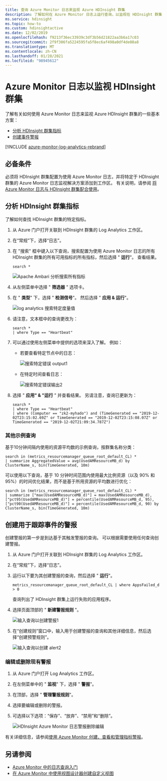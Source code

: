 ```yaml
---
title: 查询 Azure Monitor 日志来监视 Azure HDInsight 群集
description: 了解如何在 Azure Monitor 日志上运行查询，以监视在 HDInsight 群集中运行的作业。
ms.service: hdinsight
ms.topic: how-to
ms.custom: hdinsightactive
ms.date: 12/02/2019
ms.openlocfilehash: f9213f36ec33939c3df3b56d21822aa3b6a17c03
ms.sourcegitcommit: 2f9f306fa5224595fa5f8ec6af498a0df4de08a8
ms.translationtype: MT
ms.contentlocale: zh-CN
ms.lasthandoff: 01/28/2021
ms.locfileid: "98945612"
---
```

# <a name="query-azure-monitor-logs-to-monitor-hdinsight-clusters"></a> Azure Monitor 日志以监视 HDInsight 群集

了解有关如何使用 Azure Monitor 日志来监视 Azure HDInsight 群集的一些基本方案：

* [分析 HDInsight 群集指标](#analyze-hdinsight-cluster-metrics)
* [创建事件警报](#create-alerts-for-tracking-events)

[!INCLUDE [azure-monitor-log-analytics-rebrand](../../includes/azure-monitor-log-analytics-rebrand.md)]

## <a name="prerequisites"></a>必备条件

必须将 HDInsight 群集配置为使用 Azure Monitor 日志，并将特定于 HDInsight 群集的 Azure Monitor 日志监视解决方案添加到工作区。 有关说明，请参阅 [将 Azure Monitor 日志与 HDInsight 群集配合使用](hdinsight-hadoop-oms-log-analytics-tutorial.md)。

## <a name="analyze-hdinsight-cluster-metrics"></a>分析 HDInsight 群集指标

了解如何查找 HDInsight 群集的特定指标。

1. 从 Azure 门户打开关联到 HDInsight 群集的 Log Analytics 工作区。
1. 在“常规”下，选择“日志”。
1. 在 "搜索" 框中键入以下查询，搜索配置为使用 Azure Monitor 日志的所有 HDInsight 群集的所有可用指标的所有指标，然后选择 " **运行**"。 查看结果。

    ```kusto
    search *
    ```

    ![Apache Ambari 分析搜索所有指标](./media/hdinsight-hadoop-oms-log-analytics-use-queries/hdinsight-log-analytics-search-all-metrics.png "搜索所有指标")

1. 从左侧菜单中选择 " **筛选器** " 选项卡。

1. 在 " **类型**" 下，选择 " **检测信号**"。 然后选择 " **应用 & 运行**"。

    ![log analytics 搜索特定度量值](./media/hdinsight-hadoop-oms-log-analytics-use-queries/hdinsight-log-analytics-search-specific-metrics.png "搜索特定指标")

1. 请注意，文本框中的查询更改为：

    ```kusto
    search *
    | where Type == "Heartbeat"
    ```

1. 可以通过使用左侧菜单中提供的选项来深入了解。 例如：

    - 若要查看特定节点中的日志：

        ![搜索特定错误 output1](./media/hdinsight-hadoop-oms-log-analytics-use-queries/log-analytics-specific-node.png "搜索特定错误 output1")

    - 在特定时间查看日志：

        ![搜索特定错误输出2](./media/hdinsight-hadoop-oms-log-analytics-use-queries/log-analytics-specific-time.png "搜索特定错误输出2")

1. 选择 " **应用" & "运行** " 并查看结果。 另请注意，查询已更新为：

    ```kusto
    search *
    | where Type == "Heartbeat"
    | where (Computer == "zk2-myhado") and (TimeGenerated == "2019-12-02T23:15:02.69Z" or TimeGenerated == "2019-12-02T23:15:08.07Z" or TimeGenerated == "2019-12-02T21:09:34.787Z")
    ```

### <a name="additional-sample-queries"></a>其他示例查询

基于10分钟间隔内使用的资源平均数的示例查询，按群集名称分类：

```kusto
search in (metrics_resourcemanager_queue_root_default_CL) * 
| summarize AggregatedValue = avg(UsedAMResourceMB_d) by ClusterName_s, bin(TimeGenerated, 10m)
```

可以使用以下查询，基于 10 分钟时间范围内使用最大比例资源（以及 90% 和 95%）的时间优化结果，而不是基于所用资源的平均数进行优化：

```kusto
search in (metrics_resourcemanager_queue_root_default_CL) * 
| summarize ["max(UsedAMResourceMB_d)"] = max(UsedAMResourceMB_d), ["pct95(UsedAMResourceMB_d)"] = percentile(UsedAMResourceMB_d, 95), ["pct90(UsedAMResourceMB_d)"] = percentile(UsedAMResourceMB_d, 90) by ClusterName_s, bin(TimeGenerated, 10m)
```

## <a name="create-alerts-for-tracking-events"></a>创建用于跟踪事件的警报

创建警报的第一步是到达基于其触发警报的查询。 可以根据需要使用任何查询创建警报。

1. 从 Azure 门户打开关联到 HDInsight 群集的 Log Analytics 工作区。
1. 在“常规”下，选择“日志”。
1. 运行以下要为其创建警报的查询，然后选择 " **运行**"。

    ```kusto
    metrics_resourcemanager_queue_root_default_CL | where AppsFailed_d > 0
    ```

    查询列出了 HDInsight 群集上运行失败的应用程序。

1. 选择页面顶部的 " **新建警报规则** "。

    ![输入查询以创建警报1](./media/hdinsight-hadoop-oms-log-analytics-use-queries/hdinsight-log-analytics-create-alert-query.png "输入查询以创建警报1")

1. 在“创建规则”窗口中，输入用于创建警报的查询和其他详细信息，然后选择“创建预警规则”。

    ![输入查询以创建 alert2](./media/hdinsight-hadoop-oms-log-analytics-use-queries/hdinsight-log-analytics-create-alert.png "输入查询以创建 alert2")

### <a name="edit-or-delete-an-existing-alert"></a>编辑或删除现有警报

1. 从 Azure 门户打开 Log Analytics 工作区。

1. 在左侧菜单中的 " **监视**" 下，选择 " **警报**"。

1. 在顶部，选择 " **管理警报规则**"。

1. 选择要编辑或删除的警报。

1. 可选择以下选项：“保存”、“放弃”、“禁用”和“删除”。

    ![HDInsight Azure Monitor 日志警报删除编辑](media/hdinsight-hadoop-oms-log-analytics-use-queries/hdinsight-log-analytics-edit-alert.png)

有关详细信息，请参阅[使用 Azure Monitor 创建、查看和管理指标警报](../azure-monitor/platform/alerts-metric.md)。

## <a name="see-also"></a>另请参阅

* [Azure Monitor 中的日志查询入门](../azure-monitor/log-query/get-started-queries.md)
* [在 Azure Monitor 中使用视图设计器创建自定义视图](../azure-monitor/platform/view-designer.md)
